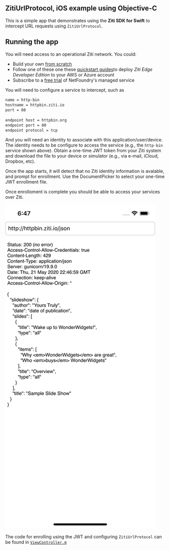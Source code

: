 ## ZitiUrlProtocol, iOS example using Objective-C

This is a simple app that demonstrates using the __Ziti SDK for Swift__ to intercept URL requests using `ZitiUrlProtocol`.

## Running the app
You will need access to an operational Ziti network.  You could:
* Build your own [from scratch](https://github.com/openziti/ziti-cmd/blob/master/doc/003-local-deploy.md)
* Follow one of these one these [quickstart guides](https://openziti.github.io/ziti/quickstarts/networks-overview.html)to deploy _Ziti Edge Developer Edition_ to your AWS or Azure account 
* Subscribe to a [free trial](https://nfconsole.io/login) of NetFoundry's managed service

You will need to configure a service to intercept, such as
```
name = http-bin
hostname = httpbin.ziti.io
port = 80

endpoint host = httpbin.org
endpoint port = 80
endpoint protocol = tcp
```

And you will need an identity to associate with this application/user/device.  The identity needs to be configure to access the service (e.g., the `http-bin` service shown above). Obtain a one-time JWT token from your Ziti system and download the file to your device or simulator (e.g., via e-mail, iCloud, Dropbox, etc).

Once the app starts, it will detect that no Ziti identity information is avalable, and prompt for enrollment.  Use the DocumentPicker to select your one-time JWT enrollment file.

Once enrolloment is complete you should be able to access your services over Ziti.

![httpbin](doc/httpbin.png)

The code for enrolling using the JWT and configuring `ZitiUrlProtocol` can be found in [`ViewController.m`](ViewController.m)
